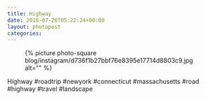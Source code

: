 ```yaml
---
title: Highway
date: 2016-07-26T05:22:24+00:00
layout: photopost
categories:
---
```


<figure class="photo photo--square">
  {% picture photo-square blog/instagram/d736f1b27bbf76e8395e17714d8803c9.jpg alt="" %}
</figure>

Highway
#roadtrip #newyork #connecticut #massachusetts #road #highway #travel #landscape
